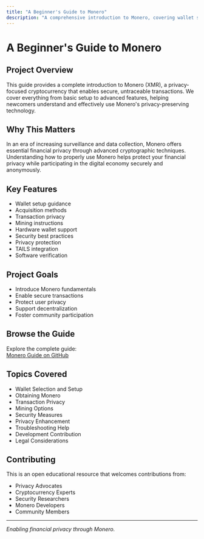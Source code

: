 ```yaml
---
title: "A Beginner's Guide to Monero"
description: "A comprehensive introduction to Monero, covering wallet setup, acquiring XMR, secure transactions, and privacy features of this privacy-focused cryptocurrency"
---
```


# A Beginner's Guide to Monero

## Project Overview
This guide provides a complete introduction to Monero (XMR), a privacy-focused cryptocurrency that enables secure, untraceable transactions. We cover everything from basic setup to advanced features, helping newcomers understand and effectively use Monero's privacy-preserving technology.

## Why This Matters
In an era of increasing surveillance and data collection, Monero offers essential financial privacy through advanced cryptographic techniques. Understanding how to properly use Monero helps protect your financial privacy while participating in the digital economy securely and anonymously.

## Key Features
- Wallet setup guidance
- Acquisition methods
- Transaction privacy
- Mining instructions
- Hardware wallet support
- Security best practices
- Privacy protection
- TAILS integration
- Software verification

## Project Goals
- Introduce Monero fundamentals
- Enable secure transactions
- Protect user privacy
- Support decentralization
- Foster community participation

## Browse the Guide
Explore the complete guide:  
[Monero Guide on GitHub](https://github.com/iAnonymous3000/awesome-monero-guide)

## Topics Covered
- Wallet Selection and Setup
- Obtaining Monero
- Transaction Privacy
- Mining Options
- Security Measures
- Privacy Enhancement
- Troubleshooting Help
- Development Contribution
- Legal Considerations

## Contributing
This is an open educational resource that welcomes contributions from:
- Privacy Advocates
- Cryptocurrency Experts
- Security Researchers
- Monero Developers
- Community Members

---

*Enabling financial privacy through Monero.*
